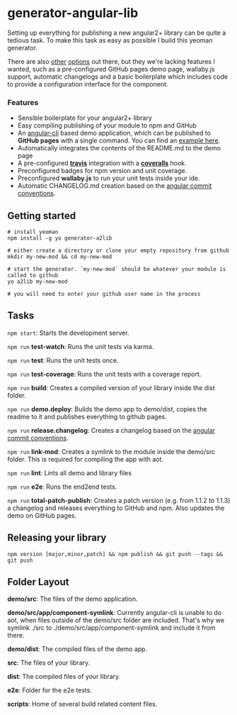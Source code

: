 # generator-angular-lib
Setting up everything for publishing a new angular2+ library can be quite a tedious task. To make this task as easy as possible I build this yeoman generator.

There are also [other](https://github.com/jvandemo/generator-angular2-library) [options](https://github.com/mgonto/generator-angularjs-gulp-library) out there, but they we're lacking features I wanted, such as a pre-configured GitHub pages demo page, wallaby.js support, automatic changelogs and a basic boilerplate which includes code to provide a configuration interface for the component. 

### Features
* Sensible boilerplate for your angular2+ library
* Easy compiling publishing of your module to npm and GitHub
* An [angular-cli](https://github.com/angular/angular-cli) based demo application, which can be published to **GitHub pages** with a single command. You can find an [example here](https://johannesjo.github.io/angular2-promise-buttons).
* Automatically integrates the contents of the README.md to the demo page
* A pre-configured **[travis](https://travis-ci.org/)** integration with a **[coveralls](https://coveralls.io/)** hook.
* Preconfigured badges for npm version and unit coverage.
* Preconfigured **wallaby.js** to run your unit tests inside your ide.
* Automatic CHANGELOG.md creation based on the [angular commit conventions](https://github.com/angular/angular.js/blob/master/CONTRIBUTING.md).  


## Getting started
```
# install yeoman
npm install -g yo generator-a2lib

# either create a directory or clone your empty repository from github
mkdir my-new-mod && cd my-new-mod

# start the generator. `my-new-mod` should be whatever your module is called to github
yo a2lib my-new-mod 

# you will need to enter your github user name in the process
```


## Tasks
`npm start`: Starts the development server.

`npm run` **test-watch**: Runs the unit tests via karma.

`npm run` **test**: Runs the unit tests once.

`npm run` **test-coverage**: Runs the unit tests with a coverage report.

`npm run` **build**: Creates a compiled version of your library inside the dist folder.

`npm run` **demo.deploy**: 
Builds the demo app to demo/dist, copies the readme to it and publishes everything to github pages.
 
`npm run` **release.changelog**:
Creates a changelog based on the [angular commit conventions](https://github.com/angular/angular.js/blob/master/CONTRIBUTING.md).  
 
`npm run` **link-mod**: Creates a symlink to the module inside the demo/src folder. This is required for compiling the app with aot.
 
`npm run` **lint**: Lints all demo and library files
 
`npm run` **e2e**: Runs the end2end tests.

`npm run` **total-patch-publish**: Creates a patch version (e.g. from 1.1.2 to 1.1.3) a changelog and releases everything to GitHub and npm. Also updates the demo on GitHub pages.

## Releasing your library
```
npm version [major,minor,patch] && npm publish && git push --tags && git push
```

## Folder Layout
**demo/src**: The files of the demo application.

**demo/src/app/component-symlink**: Currently angular-cli is unable to do aot, when files outside of the demo/src folder are included. That's why we symlink ./src to ./demo/src/app/component-symlink and include it from there.

**demo/dist**: The compiled files of the demo app.
 
**src**: The files of your library.

**dist**: The compiled files of your library.

**e2e**: Folder for the e2e tests.

**scripts**: Home of several build related content files.

